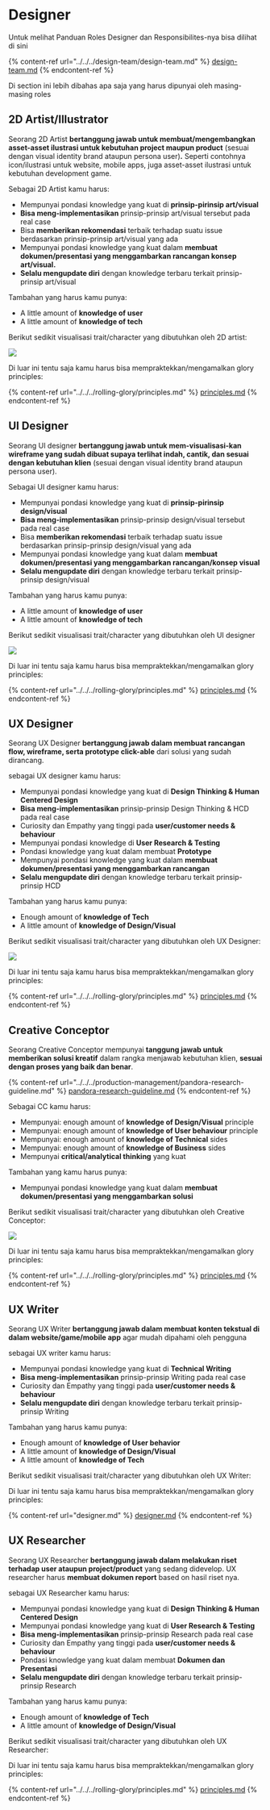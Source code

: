 # Designer

Untuk melihat Panduan Roles Designer dan Responsibilites-nya bisa dilihat di sini

{% content-ref url="../../../design-team/design-team.md" %}
[design-team.md](../../../design-team/design-team.md)
{% endcontent-ref %}

Di section ini lebih dibahas apa saja yang harus dipunyai oleh masing-masing roles

## 2D Artist/Illustrator

Seorang 2D Artist **bertanggung jawab untuk membuat/mengembangkan asset-asset ilustrasi untuk kebutuhan project maupun product** (sesuai dengan visual identity brand ataupun persona user)**.** Seperti contohnya icon/ilustrasi untuk website, mobile apps, juga asset-asset ilustrasi untuk kebutuhan development game. &#x20;

Sebagai 2D Artist kamu harus:

* Mempunyai pondasi knowledge yang kuat di **prinsip-pirinsip art/visual**
* **Bisa meng-implementasikan** prinsip-prinsip art/visual tersebut pada real case
* Bisa **memberikan rekomendasi** terbaik terhadap suatu issue berdasarkan prinsip-prinsip art/visual yang ada
* Mempunyai pondasi knowledge yang kuat dalam **membuat dokumen/presentasi yang menggambarkan rancangan konsep art/visual.**
* **Selalu mengupdate diri** dengan knowledge terbaru terkait prinsip-prinsip art/visual

Tambahan yang harus kamu punya:

* A little amount of **knowledge of user**
* A little amount of **knowledge of tech**

Berikut sedikit visualisasi trait/character yang dibutuhkan oleh 2D artist:

![](../../../.gitbook/assets/screen-shot-2020-11-18-at-10.45.29.png)

Di luar ini tentu saja kamu harus bisa mempraktekkan/mengamalkan glory principles:

{% content-ref url="../../../rolling-glory/principles.md" %}
[principles.md](../../../rolling-glory/principles.md)
{% endcontent-ref %}



## UI Designer

Seorang UI designer **bertanggung jawab untuk mem-visualisasi-kan wireframe yang sudah dibuat supaya terlihat indah, cantik, dan sesuai dengan kebutuhan klien** (sesuai dengan visual identity brand ataupun persona user).

Sebagai UI designer kamu harus:

* Mempunyai pondasi knowledge yang kuat di **prinsip-pirinsip design/visual**
* **Bisa meng-implementasikan** prinsip-prinsip design/visual tersebut pada real case
* Bisa **memberikan rekomendasi** terbaik terhadap suatu issue berdasarkan prinsip-prinsip design/visual yang ada
* Mempunyai pondasi knowledge yang kuat dalam **membuat dokumen/presentasi yang menggambarkan rancangan/konsep visual**
* **Selalu mengupdate diri** dengan knowledge terbaru terkait prinsip-prinsip design/visual

Tambahan yang harus kamu punya:

* A little amount of **knowledge of user**
* A little amount of **knowledge of tech**

Berikut sedikit visualisasi trait/character yang dibutuhkan oleh UI designer

![](../../../.gitbook/assets/screen-shot-2020-11-11-at-09.29.45.png)

Di luar ini tentu saja kamu harus bisa mempraktekkan/mengamalkan glory principles:

{% content-ref url="../../../rolling-glory/principles.md" %}
[principles.md](../../../rolling-glory/principles.md)
{% endcontent-ref %}

## UX Designer

Seorang UX Designer **bertanggung jawab dalam membuat rancangan flow, wireframe, serta prototype click-able** dari solusi yang sudah dirancang.

sebagai UX designer kamu harus:

* Mempunyai pondasi knowledge yang kuat di **Design Thinking & Human Centered Design**
* **Bisa meng-implementasikan** prinsip-prinsip Design Thinking & HCD pada real case
* Curiosity dan Empathy yang tinggi pada **user/customer needs & behaviour**
* Mempunyai pondasi knowledge di **User Research & Testing**
* Pondasi knowledge yang kuat dalam membuat **Prototype**
* Mempunyai pondasi knowledge yang kuat dalam **membuat dokumen/presentasi yang menggambarkan rancangan**
* **Selalu mengupdate diri** dengan knowledge terbaru terkait prinsip-prinsip HCD

Tambahan yang harus kamu punya:

* Enough amount of **knowledge of Tech**
* A little amount of **knowledge of Design/Visual**

Berikut sedikit visualisasi trait/character yang dibutuhkan oleh UX Designer:

![](../../../.gitbook/assets/screen-shot-2020-11-11-at-09.40.38.png)

Di luar ini tentu saja kamu harus bisa mempraktekkan/mengamalkan glory principles:

{% content-ref url="../../../rolling-glory/principles.md" %}
[principles.md](../../../rolling-glory/principles.md)
{% endcontent-ref %}

## Creative Conceptor

Seorang Creative Conceptor mempunyai **tanggung jawab untuk memberikan solusi kreatif** dalam rangka menjawab kebutuhan klien, **sesuai dengan proses yang baik dan benar**.&#x20;

{% content-ref url="../../../production-management/pandora-research-guideline.md" %}
[pandora-research-guideline.md](../../../production-management/pandora-research-guideline.md)
{% endcontent-ref %}

Sebagai CC kamu harus:

* Mempunyai: enough amount of **knowledge of Design/Visual** principle
* Mempunyai: enough amount of **knowledge of User behaviour** principle
* Mempunyai: enough amount of **knowledge of Technical** sides
* Mempunyai: enough amount of **knowledge of Business** sides
* Mempunyai **critical/analytical thinking** yang kuat

Tambahan yang kamu harus punya:

* Mempunyai pondasi knowledge yang kuat dalam **membuat dokumen/presentasi yang menggambarkan solusi**

Berikut sedikit visualisasi trait/character yang dibutuhkan oleh Creative Conceptor:

![](../../../.gitbook/assets/screen-shot-2020-11-11-at-09.51.07.png)

Di luar ini tentu saja kamu harus bisa mempraktekkan/mengamalkan glory principles:&#x20;

{% content-ref url="../../../rolling-glory/principles.md" %}
[principles.md](../../../rolling-glory/principles.md)
{% endcontent-ref %}

## UX Writer

Seorang UX Writer **bertanggung jawab dalam membuat konten tekstual di dalam website/game/mobile app** agar mudah dipahami oleh pengguna

sebagai UX writer kamu harus:

* Mempunyai pondasi knowledge yang kuat di **Technical Writing**
* **Bisa meng-implementasikan** prinsip-prinsip Writing pada real case
* Curiosity dan Empathy yang tinggi pada **user/customer needs & behaviour**
* **Selalu mengupdate diri** dengan knowledge terbaru terkait prinsip-prinsip Writing

Tambahan yang harus kamu punya:

* Enough amount of **knowledge of User behavior**
* A little amount of **knowledge of Design/Visual**
* A little amount of **knowledge of Tech**

Berikut sedikit visualisasi trait/character yang dibutuhkan oleh UX Writer:

Di luar ini tentu saja kamu harus bisa mempraktekkan/mengamalkan glory principles:&#x20;

{% content-ref url="designer.md" %}
[designer.md](designer.md)
{% endcontent-ref %}

## UX Researcher

Seorang UX Researcher **bertanggung jawab dalam melakukan riset terhadap user ataupun project/product** yang sedang didevelop. UX researcher harus **membuat dokumen report** based on hasil riset nya.

sebagai UX Researcher kamu harus:

* Mempunyai pondasi knowledge yang kuat di **Design Thinking & Human Centered Design**
* Mempunyai pondasi knowledge yang kuat di **User Research & Testing**
* **Bisa meng-implementasikan** prinsip-prinsip Research pada real case
* Curiosity dan Empathy yang tinggi pada **user/customer needs & behaviour**
* Pondasi knowledge yang kuat dalam membuat **Dokumen dan Presentasi**
* **Selalu mengupdate diri** dengan knowledge terbaru terkait prinsip-prinsip Research

Tambahan yang harus kamu punya:

* Enough amount of **knowledge of Tech**
* A little amount of **knowledge of Design/Visual**

Berikut sedikit visualisasi trait/character yang dibutuhkan oleh UX Researcher:

Di luar ini tentu saja kamu harus bisa mempraktekkan/mengamalkan glory principles:&#x20;

{% content-ref url="../../../rolling-glory/principles.md" %}
[principles.md](../../../rolling-glory/principles.md)
{% endcontent-ref %}

